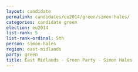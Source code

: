 ```yaml
---
layout: candidate
permalink: candidates/eu2014/green/simon-hales/
categories: candidate green
election: eu2014
list-rank: 5
list-rank-ordinal: 5th
person: simon-hales
region: east-midlands
party: green
title: East Midlands - Green Party - Simon Hales
---
```

